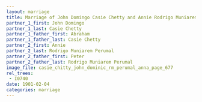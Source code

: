 ```yaml
---
layout: marriage
title: Marriage of John Domingo Casie Chetty and Annie Rodrigo Muniarem Perumal
partner_1_first: John Domingo
partner_1_last: Casie Chetty
partner_1_father_first: Abraham
partner_1_father_last: Casie Chetty
partner_2_first: Annie
partner_2_last: Rodrigo Muniarem Perumal
partner_2_father_first: Peter
partner_2_father_last: Rodrigo Muniarem Perumal
image_file: casie_chitty_john_dominic_rm_perumal_anna_page_677
rel_trees:
 - I0740
date: 1901-02-04
categories: marriage
---
```


